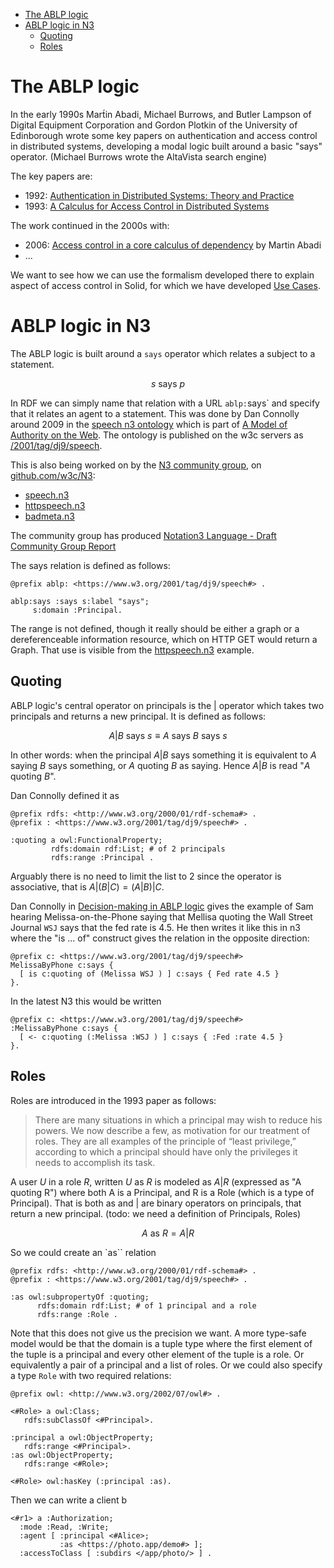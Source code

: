
- [The ABLP logic](#the-ablp-logic)
- [ABLP logic in N3](#ablp-logic-in-n3)
  - [Quoting](#quoting)
  - [Roles](#roles)

# The ABLP logic

In the early 1990s Mart́in Abadi, Michael Burrows, and Butler Lampson of Digital Equipment Corporation and Gordon Plotkin of the University of Edinborough wrote some key papers on authentication and access control in distributed systems, developing a modal logic built around a basic "says" operator. (Michael Burrows wrote the AltaVista search engine) 

The key papers are:
 * 1992: [Authentication in Distributed Systems: Theory and Practice](https://dl.acm.org/doi/pdf/10.1145/138873.138874)
 * 1993: [A Calculus for Access Control in Distributed Systems](https://dl.acm.org/doi/pdf/10.1145/155183.155225)

 The work continued in the 2000s with:
* 2006: [Access control in a core calculus of dependency](https://dl.acm.org/doi/abs/10.1145/1159803.1159839) by Martin Abadi
* ...

We want to see how we can use the formalism developed there to explain aspect of access control in Solid, for which we have developed [Use Cases](../UseCases/UseCases.md).


 # ABLP logic in N3

 The ABLP logic is built around a `says` operator which relates a subject to a statement. 

$$
  s \text{ says } p
$$

 In RDF we can simply name that relation with a URL `ablp:`says` and specify that it relates an agent to a statement. This was done by Dan Connolly around 2009 in the [speech n3 ontology](https://www.w3.org/2001/tag/dj9/speech) which is part of [A Model of Authority on the Web](https://www.w3.org/2001/tag/dj9/story.html). The ontology is published on the w3c servers as [/2001/tag/dj9/speech](https://www.w3.org/2001/tag/dj9/speech).


This is also being worked on by the [N3 community group](https://www.w3.org/community/n3-dev/), on [github.com/w3c/N3](https://github.com/w3c/N3/):
* [speech.n3](https://github.com/w3c/N3/blob/master/tests/N3Tests/07test/speech.n3) 
* [httpspeech.n3](https://github.com/w3c/N3/blob/master/tests/N3Tests/07test/httpspeech.n3)
* [badmeta.n3](https://github.com/w3c/N3/blob/master/tests/N3Tests/07test/badmeta.n3)

The community group has produced [Notation3 Language - Draft Community Group Report](https://w3c.github.io/N3/reports/20230703/)

The $\text{says}$ relation is defined as follows:

```turtle
@prefix ablp: <https://www.w3.org/2001/tag/dj9/speech#> .

ablp:says :says s:label "says";
     s:domain :Principal.
```

The range is not defined, though it really should be either a graph or a dereferenceable information resource, which on HTTP GET would return a Graph. That use is visible from the [httpspeech.n3](https://github.com/w3c/N3/blob/master/tests/N3Tests/07test/httpspeech.n3) example.

## Quoting

ABLP logic's central operator on principals is the $|$ operator which takes two principals and returns a new principal. It is defined as follows:

$$
A|B \text{ says } s \equiv A \text{ says } B \text{ says } s
$$

In other words: when the principal $A|B$ says something it is equivalent to $A$ saying $B$ says something, or $A$ quoting $B$ as saying. Hence $A|B$ is read "$A$ quoting $B$".

Dan Connolly defined it as

```n3
@prefix rdfs: <http://www.w3.org/2000/01/rdf-schema#> .
@prefix : <https://www.w3.org/2001/tag/dj9/speech#> .

:quoting a owl:FunctionalProperty;
         rdfs:domain rdf:List; # of 2 principals
         rdfs:range :Principal .
```

Arguably there is no need to limit the list to 2 since the operator is associative, that is $A|(B|C) = (A|B)|C$.

Dan Connolly in [Decision-making in ABLP logic](https://www.w3.org/2001/tag/dj9/refi_ex.html) gives the example of Sam hearing Melissa-on-the-Phone saying that Mellisa quoting the Wall Street Journal `WSJ` says that the fed rate is 4.5.  He then writes it
like this in n3 where the "is ... of" construct gives the relation in the opposite direction:

```n3
@prefix c: <https://www.w3.org/2001/tag/dj9/speech#>
MelissaByPhone c:says {
  [ is c:quoting of (Melissa WSJ ) ] c:says { Fed rate 4.5 }
}.
```

In the latest N3 this would be written

```n3
@prefix c: <https://www.w3.org/2001/tag/dj9/speech#>
:MelissaByPhone c:says {
  [ <- c:quoting (:Melissa :WSJ ) ] c:says { :Fed :rate 4.5 }
}.
```

## Roles

Roles are introduced in the 1993 paper as follows:

> There are many situations in which a principal may wish to reduce his powers. We now describe a few, as motivation for our treatment of roles. They are all examples of the principle of “least privilege,” according to which a principal should have only the privileges it needs to accomplish its task.

A user $U$ in a role $R$, written $U \text{ as } R$ is modeled as $A | R$ (expressed as "A quoting R") where both A is a Principal, and R is a Role (which is a type of Principal). That is both $\text{ as }$ and $|$ are binary operators on principals, that return a new principal.
(todo: we need a definition of Principals, Roles)

$$
A \text{ as } R = A | R 
$$

So we could create an `as`` relation

```n3
@prefix rdfs: <http://www.w3.org/2000/01/rdf-schema#> .
@prefix : <https://www.w3.org/2001/tag/dj9/speech#> .

:as owl:subpropertyOf :quoting;
      rdfs:domain rdf:List; # of 1 principal and a role
      rdfs:range :Role .
```

Note that this does not give us the precision we want. A more type-safe model would be that the domain is a tuple type where the first element of the tuple is a principal and every other element of the tuple is a role. 
Or equivalently a pair of a principal and a list of roles. 
Or we could also specify a type `Role` with two required relations:

```n3
@prefix owl: <http://www.w3.org/2002/07/owl#> .

<#Role> a owl:Class;
   rdfs:subClassOf <#Principal>.

:principal a owl:ObjectProperty;
   rdfs:range <#Principal>.
:as owl:ObjectProperty;
   rdfs:range <#Role>;

<#Role> owl:hasKey (:principal :as).
```

Then we can write a client b

```turtle
<#r1> a :Authorization;
  :mode :Read, :Write;
  :agent [ :principal <#Alice>;
           :as <https://photo.app/demo#> ]; 
  :accessToClass [ :subdirs </app/photo/> ] .
```



